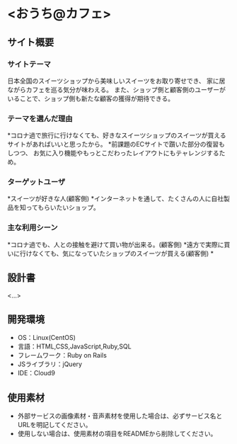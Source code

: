 # <おうち@カフェ>

## サイト概要
### サイトテーマ
日本全国のスイーツショップから美味しいスイーツをお取り寄せでき、
家に居ながらカフェを巡る気分が味わえる。
また、ショップ側と顧客側のユーザーがいることで、ショップ側も新たな顧客の獲得が期待できる。

### テーマを選んだ理由
*コロナ過で旅行に行けなくても、好きなスイーツショップのスイーツが買えるサイトがあればいいと思ったから。
*前課題のECサイトで躓いた部分の復習もしつつ、
お気に入り機能やもっとこだわったレイアウトにもテャレンジするため。

### ターゲットユーザ
*スイーツが好きな人(顧客側)
*インターネットを通して、たくさんの人に自社製品を知ってもらいたいショップ。

### 主な利用シーン
*コロナ過でも、人との接触を避けて買い物が出来る。(顧客側)
*遠方で実際に買いに行けなくても、気になっていたショップのスイーツが買える(顧客側)
*


## 設計書
<...>

## 開発環境
- OS：Linux(CentOS)
- 言語：HTML,CSS,JavaScript,Ruby,SQL
- フレームワーク：Ruby on Rails
- JSライブラリ：jQuery
- IDE：Cloud9

## 使用素材
- 外部サービスの画像素材・音声素材を使用した場合は、必ずサービス名とURLを明記してください。
- 使用しない場合は、使用素材の項目をREADMEから削除してください。